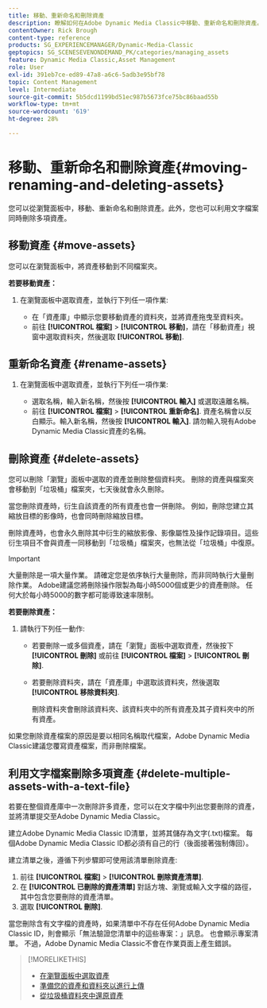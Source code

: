 ```yaml
---
title: 移動、重新命名和刪除資產
description: 瞭解如何在Adobe Dynamic Media Classic中移動、重新命名和刪除資產。
contentOwner: Rick Brough
content-type: reference
products: SG_EXPERIENCEMANAGER/Dynamic-Media-Classic
geptopics: SG_SCENESEVENONDEMAND_PK/categories/managing_assets
feature: Dynamic Media Classic,Asset Management
role: User
exl-id: 391eb7ce-ed89-47a8-a6c6-5adb3e95bf78
topic: Content Management
level: Intermediate
source-git-commit: 5b5dcd1199bd51ec987b5673fce75bc86baad55b
workflow-type: tm+mt
source-wordcount: '619'
ht-degree: 28%

---
```


# 移動、重新命名和刪除資產{#moving-renaming-and-deleting-assets}

您可以從瀏覽面板中，移動、重新命名和刪除資產。此外，您也可以利用文字檔案同時刪除多項資產。

## 移動資產 {#move-assets}

您可以在瀏覽面板中，將資產移動到不同檔案夾。

**若要移動資產：**

1. 在瀏覽面板中選取資產，並執行下列任一項作業:

   * 在「資產庫」中顯示您要移動資產的資料夾，並將資產拖曳至資料夾。
   * 前往 **[!UICONTROL 檔案]** > **[!UICONTROL 移動]**，請在「移動資產」視窗中選取資料夾，然後選取 **[!UICONTROL 移動]**.

## 重新命名資產 {#rename-assets}

1. 在瀏覽面板中選取資產，並執行下列任一項作業:

   * 選取名稱，輸入新名稱，然後按 **[!UICONTROL 輸入]** 或選取遠離名稱。
   * 前往 **[!UICONTROL 檔案]** > **[!UICONTROL 重新命名]**. 資產名稱會以反白顯示。輸入新名稱，然後按 **[!UICONTROL 輸入]**. 請勿輸入現有Adobe Dynamic Media Classic資產的名稱。

## 刪除資產 {#delete-assets}

您可以刪除「瀏覽」面板中選取的資產並刪除整個資料夾。 刪除的資產與檔案夾會移動到「垃圾桶」檔案夾，七天後就會永久刪除。

當您刪除資產時，衍生自該資產的所有資產也會一併刪除。 例如，刪除您建立其縮放目標的影像時，也會同時刪除縮放目標。

刪除資產時，也會永久刪除其中衍生的縮放影像、影像屬性及操作記錄項目。這些衍生項目不會與資產一同移動到「垃圾桶」檔案夾，也無法從「垃圾桶」中復原。

>[!IMPORTANT]
>
>大量刪除是一項大量作業。 請確定您是依序執行大量刪除，而非同時執行大量刪除作業。 Adobe建議您將刪除操作限製為每小時5000個或更少的資產刪除。 任何大於每小時5000的數字都可能導致速率限制。

**若要刪除資產：**

1. 請執行下列任一動作:

   * 若要刪除一或多個資產，請在「瀏覽」面板中選取資產，然後按下 **[!UICONTROL 刪除]** 或前往 **[!UICONTROL 檔案]** > **[!UICONTROL 刪除]**.
   * 若要刪除資料夾，請在「資產庫」中選取該資料夾，然後選取 **[!UICONTROL 移除資料夾]**.

     刪除資料夾會刪除該資料夾、該資料夾中的所有資產及其子資料夾中的所有資產。

如果您刪除資產檔案的原因是要以相同名稱取代檔案，Adobe Dynamic Media Classic建議您覆寫資產檔案，而非刪除檔案。

## 利用文字檔案刪除多項資產 {#delete-multiple-assets-with-a-text-file}

若要在整個資產庫中一次刪除許多資產，您可以在文字檔中列出您要刪除的資產，並將清單提交至Adobe Dynamic Media Classic。

建立Adobe Dynamic Media Classic ID清單，並將其儲存為文字(.txt)檔案。 每個Adobe Dynamic Media Classic ID都必須有自己的行（後面接著強制傳回）。

建立清單之後，遵循下列步驟即可使用該清單刪除資產:

1. 前往 **[!UICONTROL 檔案]** > **[!UICONTROL 刪除資產清單]**.
1. 在 **[!UICONTROL 已刪除的資產清單]** 對話方塊、瀏覽或輸入文字檔的路徑，其中包含您要刪除的資產清單。
1. 選取 **[!UICONTROL 刪除]**.

當您刪除含有文字檔的資產時，如果清單中不存在任何Adobe Dynamic Media Classic ID，則會顯示「無法驗證您清單中的這些專案：」訊息。 也會顯示專案清單。 不過，Adobe Dynamic Media Classic不會在作業頁面上產生錯誤。

>[!MORELIKETHIS]
>
>* [在瀏覽面板中選取資產](selecting-assets-browse-panel.md#selecting_assets_in_the_browse_panel)
>* [準備您的資產和資料夾以進行上傳](uploading-files.md#preparing_your_assets_and_folders_for_uploading)
>* [從垃圾桶資料夾中還原資產](trash-folder.md#restoring_assets_from_the_trash_folder)
